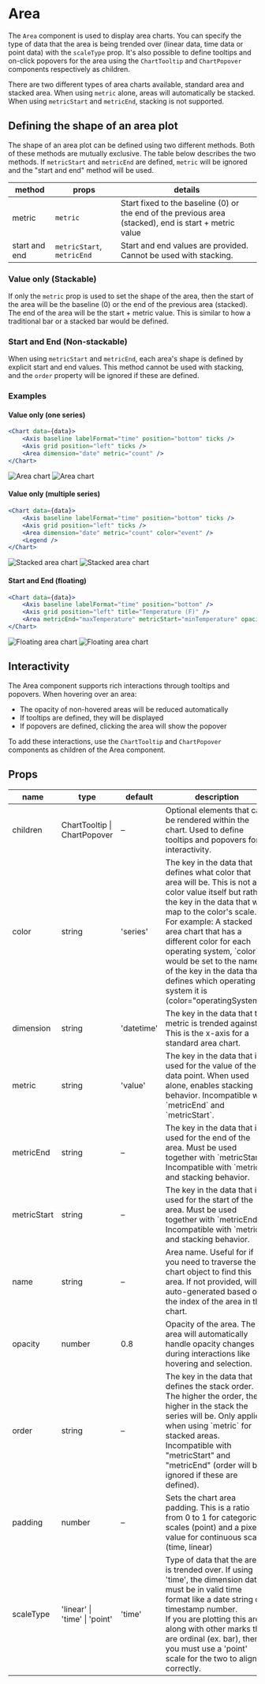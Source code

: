 # Area

The `Area` component is used to display area charts. You can specify the type of data that the area is being trended over (linear data, time data or point data) with the `scaleType` prop. It's also possible to define tooltips and on-click popovers for the area using the `ChartTooltip` and `ChartPopover` components respectively as children.

There are two different types of area charts available, standard area and stacked area. When using `metric` alone, areas will automatically be stacked. When using `metricStart` and `metricEnd`, stacking is not supported.

## Defining the shape of an area plot

The shape of an area plot can be defined using two different methods. Both of these methods are mutually exclusive. The table below describes the two methods. If `metricStart` and `metricEnd` are defined, `metric` will be ignored and the "start and end" method will be used.

| method        | props                      | details                                                                                                |
| ------------- | -------------------------- | ------------------------------------------------------------------------------------------------------ |
| metric        | `metric`                   | Start fixed to the baseline (0) or the end of the previous area (stacked), end is start + metric value |
| start and end | `metricStart`, `metricEnd` | Start and end values are provided. Cannot be used with stacking.                                       |

### Value only (Stackable)

If only the `metric` prop is used to set the shape of the area, then the start of the area will be the baseline (0) or the end of the previous area (stacked). The end of the area will be the start + metric value. This is similar to how a traditional bar or a stacked bar would be defined.

### Start and End (Non-stackable)

When using `metricStart` and `metricEnd`, each area's shape is defined by explicit start and end values. This method cannot be used with stacking, and the `order` property will be ignored if these are defined.

### Examples

#### Value only (one series)

```jsx
<Chart data={data}>
	<Axis baseline labelFormat="time" position="bottom" ticks />
	<Axis grid position="left" ticks />
	<Area dimension="date" metric="count" />
</Chart>
```

![Area chart](/img/area_light.png#gh-light-mode-only)
![Area chart](/img/area_dark.png#gh-dark-mode-only)

#### Value only (multiple series)

```jsx
<Chart data={data}>
	<Axis baseline labelFormat="time" position="bottom" ticks />
	<Axis grid position="left" ticks />
	<Area dimension="date" metric="count" color="event" />
	<Legend />
</Chart>
```

![Stacked area chart](/img/area_stacked_light.png#gh-light-mode-only)
![Stacked area chart](/img/area_stacked_dark.png#gh-dark-mode-only)

#### Start and End (floating)

```jsx
<Chart data={data}>
	<Axis baseline labelFormat="time" position="bottom" />
	<Axis grid position="left" title="Temperature (F)" />
	<Area metricEnd="maxTemperature" metricStart="minTemperature" opacity={0.6} />
</Chart>
```

![Floating area chart](/img/area_floating_light.png#gh-light-mode-only)
![Floating area chart](/img/area_floating_dark.png#gh-dark-mode-only)

## Interactivity

The Area component supports rich interactions through tooltips and popovers. When hovering over an area:

-   The opacity of non-hovered areas will be reduced automatically
-   If tooltips are defined, they will be displayed
-   If popovers are defined, clicking the area will show the popover

To add these interactions, use the `ChartTooltip` and `ChartPopover` components as children of the Area component.

## Props

<table>
    <thead>
        <tr>
            <th>name</th>
            <th>type</th>
            <th>default</th>
            <th>description</th>
        </tr>
    </thead>
    <tbody>
        <tr>
            <td>children</td>
            <td>ChartTooltip | ChartPopover</td>
            <td>–</td>
            <td>Optional elements that can be rendered within the chart. Used to define tooltips and popovers for interactivity.</td>
        </tr>
        <tr>
            <td>color</td>
            <td>string</td>
            <td>'series'</td>
            <td>The key in the data that defines what color that area will be. This is not a color value itself but rather the key in the data that will map to the color's scale.<br/>For example: A stacked area chart that has a different color for each operating system, `color` would be set to the name of the key in the data that defines which operating system it is (color="operatingSystem").</td>
        </tr>
        <tr>
            <td>dimension</td>
            <td>string</td>
            <td>'datetime'</td>
            <td>The key in the data that the metric is trended against. This is the x-axis for a standard area chart.</td>
        </tr>
        <tr>
            <td>metric</td>
            <td>string</td>
            <td>'value'</td>
            <td>The key in the data that is used for the value of the data point. When used alone, enables stacking behavior. Incompatible with `metricEnd` and `metricStart`.</td>
        </tr>
        <tr>
            <td>metricEnd</td>
            <td>string</td>
            <td>–</td>
            <td>The key in the data that is used for the end of the area. Must be used together with `metricStart`. Incompatible with `metric` and stacking behavior.</td>
        </tr>
        <tr>
            <td>metricStart</td>
            <td>string</td>
            <td>–</td>
            <td>The key in the data that is used for the start of the area. Must be used together with `metricEnd`. Incompatible with `metric` and stacking behavior.</td>
        </tr>
        <tr>
            <td>name</td>
            <td>string</td>
            <td>–</td>
            <td>Area name. Useful for if you need to traverse the chart object to find this area. If not provided, will be auto-generated based on the index of the area in the chart.</td>
        </tr>
        <tr>
            <td>opacity</td>
            <td>number</td>
            <td>0.8</td>
            <td>Opacity of the area. The area will automatically handle opacity changes during interactions like hovering and selection.</td>
        </tr>
        <tr>
            <td>order</td>
            <td>string</td>
            <td>–</td>
            <td>The key in the data that defines the stack order. The higher the order, the higher in the stack the series will be. Only applies when using `metric` for stacked areas. Incompatible with "metricStart" and "metricEnd" (order will be ignored if these are defined).</td>
        </tr>
        <tr>
            <td>padding</td>
            <td>number</td>
            <td>–</td>
            <td>Sets the chart area padding. This is a ratio from 0 to 1 for categorical scales (point) and a pixel value for continuous scales (time, linear)</td>
        </tr>
        <tr>
            <td>scaleType</td>
            <td>'linear' | 'time' | 'point'</td>
            <td>'time'</td>
            <td>Type of data that the area is trended over. If using 'time', the dimension data must be in valid time format like a date string or timestamp number.<br/>If you are plotting this area along with other marks that are ordinal (ex. bar), then you must use a 'point' scale for the two to align correctly.</td>
        </tr>
    </tbody>
</table>
